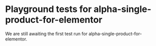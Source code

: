 # Playground tests for alpha-single-product-for-elementor
We are still awaiting the first test run for alpha-single-product-for-elementor.
